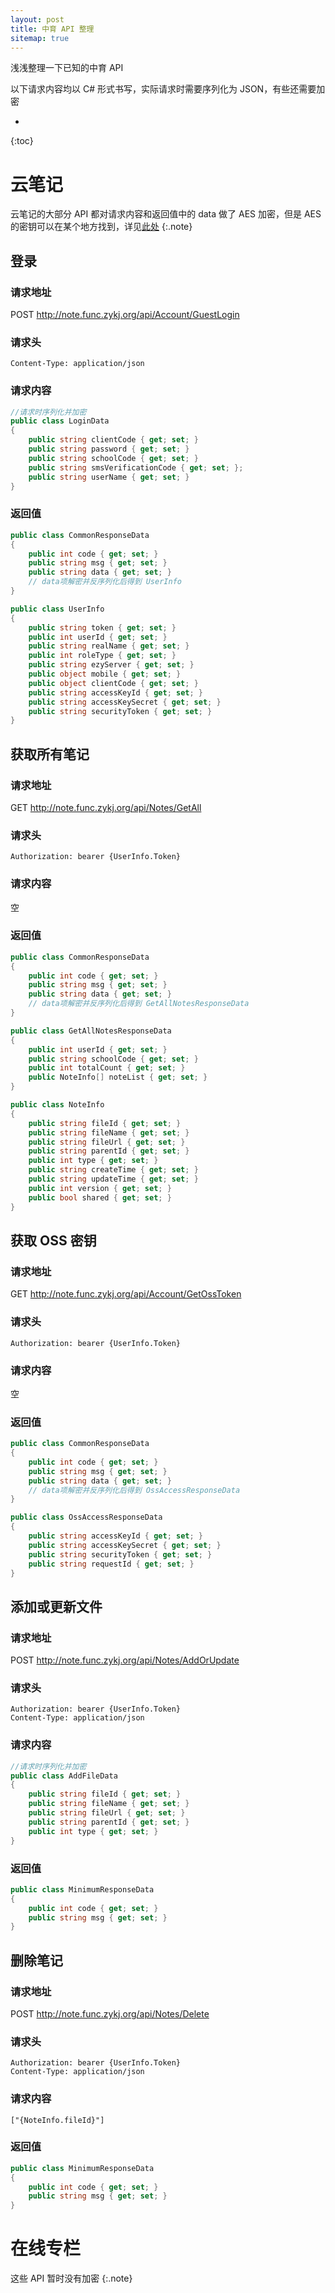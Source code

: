 ```yaml
---
layout: post
title: 中育 API 整理
sitemap: true
---
```


浅浅整理一下已知的中育 API

以下请求内容均以 C# 形式书写，实际请求时需要序列化为 JSON，有些还需要加密

* 
{:toc}

# 云笔记
云笔记的大部分 API 都对请求内容和返回值中的 data 做了 AES 加密，但是 AES 的密钥可以在某个地方找到，详见[此处](/blogs/_posts/2023-01-23-zy-bin-file-analysis)
{:.note}


## 登录
### 请求地址
POST http://note.func.zykj.org/api/Account/GuestLogin
### 请求头
~~~
Content-Type: application/json
~~~
### 请求内容
~~~csharp
//请求时序列化并加密
public class LoginData
{
    public string clientCode { get; set; }
    public string password { get; set; }
    public string schoolCode { get; set; }
    public string smsVerificationCode { get; set; };
    public string userName { get; set; }
}
~~~
### 返回值
~~~csharp
public class CommonResponseData
{
    public int code { get; set; }
    public string msg { get; set; }
    public string data { get; set; }
    // data项解密并反序列化后得到 UserInfo
}

public class UserInfo
{
    public string token { get; set; }
    public int userId { get; set; }
    public string realName { get; set; }
    public int roleType { get; set; }
    public string ezyServer { get; set; }
    public object mobile { get; set; }
    public object clientCode { get; set; }
    public string accessKeyId { get; set; }
    public string accessKeySecret { get; set; }
    public string securityToken { get; set; }
}
~~~

## 获取所有笔记
### 请求地址
GET http://note.func.zykj.org/api/Notes/GetAll
### 请求头
~~~
Authorization: bearer {UserInfo.Token}
~~~
### 请求内容
空
### 返回值
~~~csharp
public class CommonResponseData
{
    public int code { get; set; }
    public string msg { get; set; }
    public string data { get; set; }
    // data项解密并反序列化后得到 GetAllNotesResponseData
}

public class GetAllNotesResponseData
{
    public int userId { get; set; }
    public string schoolCode { get; set; }
    public int totalCount { get; set; }
    public NoteInfo[] noteList { get; set; }
}

public class NoteInfo
{
    public string fileId { get; set; }
    public string fileName { get; set; }
    public string fileUrl { get; set; }
    public string parentId { get; set; }
    public int type { get; set; }
    public string createTime { get; set; }
    public string updateTime { get; set; }
    public int version { get; set; }
    public bool shared { get; set; }
}
~~~

## 获取 OSS 密钥
### 请求地址
GET http://note.func.zykj.org/api/Account/GetOssToken
### 请求头
~~~
Authorization: bearer {UserInfo.Token}
~~~
### 请求内容
空
### 返回值
~~~csharp
public class CommonResponseData
{
    public int code { get; set; }
    public string msg { get; set; }
    public string data { get; set; }
    // data项解密并反序列化后得到 OssAccessResponseData
}

public class OssAccessResponseData
{
    public string accessKeyId { get; set; }
    public string accessKeySecret { get; set; }
    public string securityToken { get; set; }
    public string requestId { get; set; }
}
~~~

## 添加或更新文件
### 请求地址
POST http://note.func.zykj.org/api/Notes/AddOrUpdate
### 请求头
~~~
Authorization: bearer {UserInfo.Token}
Content-Type: application/json
~~~
### 请求内容
~~~csharp
//请求时序列化并加密
public class AddFileData
{
    public string fileId { get; set; }
    public string fileName { get; set; }
    public string fileUrl { get; set; }
    public string parentId { get; set; }
    public int type { get; set; }
}
~~~
### 返回值
~~~csharp
public class MinimumResponseData
{
    public int code { get; set; }
    public string msg { get; set; }
}
~~~

## 删除笔记
### 请求地址
POST http://note.func.zykj.org/api/Notes/Delete
### 请求头
~~~
Authorization: bearer {UserInfo.Token}
Content-Type: application/json
~~~
### 请求内容
~~~
["{NoteInfo.fileId}"]
~~~
### 返回值
~~~csharp
public class MinimumResponseData
{
    public int code { get; set; }
    public string msg { get; set; }
}
~~~

# 在线专栏
这些 API 暂时没有加密
{:.note}
